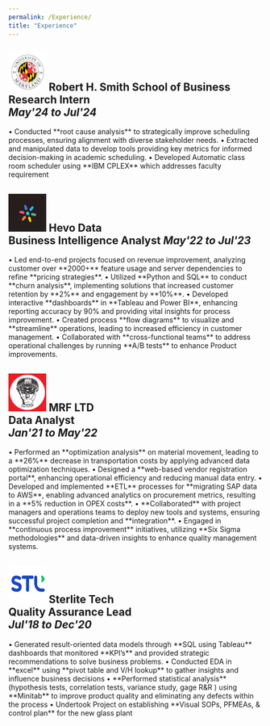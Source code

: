 ```yaml
---
permalink: /Experience/
title: "Experience"
---
```


<img src="/assets/images/UMD.png" alt="UMD logo" width="75" height="75">  **Robert H. Smith School of Business**<br>Research Intern  
*May'24 to Jul'24*
--------------------------------------------------------------------------------------------------------  
<span style="font-size:14px">
• Conducted **root cause analysis** to strategically improve scheduling processes, ensuring alignment with diverse 
stakeholder needs.  
• Extracted and manipulated data to develop tools providing key metrics for informed decision-making in academic 
scheduling.  
• Developed Automatic class room scheduler using **IBM CPLEX** which addresses faculty requirement 
</span>
 
<img src="/assets/images/HEVO.png" alt="UMD logo" width="75" height="75">  **Hevo Data**<br>Business Intelligence Analyst 
*May'22 to Jul'23*
--------------------------------------------------------------------------------------------------------  
<span style="font-size:14px">
• Led end-to-end projects focused on revenue improvement, analyzing customer over **2000+** feature usage and server 
dependencies to refine **pricing strategies**.  
• Utilized **Python and SQL** to conduct **churn analysis**, implementing solutions that increased customer retention by 
**2%** and engagement by **10%**.  
• Developed interactive **dashboards** in **Tableau and Power BI**, enhancing reporting accuracy by 90% and providing vital 
insights for process improvement.  
• Created process **flow diagrams** to visualize and **streamline** operations, leading to increased efficiency in customer 
management.  
• Collaborated with **cross-functional teams** to address operational challenges by running **A/B tests** to enhance 
Product improvements.  


  <img src="/assets/images/Mrf-logo.JPG" alt="UMD logo" width="75" height="75">  **MRF LTD**<br>Data Analyst   
*Jan'21 to May'22*
--------------------------------------------------------------------------------------------------------  
<span style="font-size:14px">
• Performed an **optimization analysis** on material movement, leading to a **26%** decrease in transportation costs by 
applying advanced data optimization techniques.  
• Designed a **web-based vendor registration portal**, enhancing operational efficiency and reducing manual data entry. 
• Developed and implemented **ETL** processes for **migrating SAP data to AWS**, enabling advanced analytics on 
procurement metrics, resulting in a **5% reduction in OPEX costs**.  
• **Collaborated** with project managers and operations teams to deploy new tools and systems, ensuring successful 
project completion and **integration**.  
• Engaged in **continuous process improvement** initiatives, utilizing **Six Sigma methodologies** and data-driven insights 
to enhance quality management systems.  
</span>
  
<img src="/assets/images/STL.png" alt="UMD logo" width="75" height="75">  **Sterlite Tech**<br> Quality Assurance Lead  
*Jul'18 to Dec'20*
--------------------------------------------------------------------------------------------------------  
<span style="font-size:14px">
• Generated result-oriented data models through **SQL using Tableau** dashboards that monitored **KPI’s** and provided 
strategic recommendations to solve business problems.  
• Conducted EDA in **excel** using **pivot table and V/H lookup** to gather insights and influence business decisions  
• **Performed statistical analysis** (hypothesis tests, correlation tests, variance study, gage R&R ) using **Minitab** to 
improve product quality and eliminating any defects within the process  
• Undertook Project on establishing **Visual SOPs, PFMEAs, & control plan** for the new glass plant  
</span>


